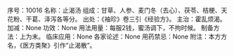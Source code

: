 序号：10016
名称：止渴汤
组成：甘草、人参、麦门冬（去心）、茯苓、桔梗、天花粉、干葛、泽泻各等分。
出处：《袖珍》卷三引《经验方》。
主治：霍乱烦渴。
加减：None
功效：None
用法用量：每服2钱，蜜汤调下，不拘时候。
制备方法：上为末。
临床应用：None
各家论述：None
用药禁忌：None
附注：本方方名，《医方类聚》引作“止渴散”。
